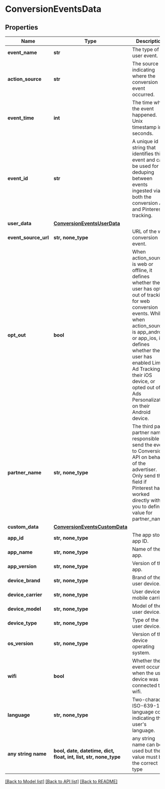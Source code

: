 # ConversionEventsData


## Properties
Name | Type | Description | Notes
------------ | ------------- | ------------- | -------------
**event_name** | **str** | The type of the user event. | 
**action_source** | **str** | The source indicating where the conversion event occurred. | 
**event_time** | **int** | The time when the event happened. Unix timestamp in seconds. | 
**event_id** | **str** | A unique id string that identifies this event and can be used for deduping between events ingested via both the conversion API and Pinterest tracking. | 
**user_data** | [**ConversionEventsUserData**](ConversionEventsUserData.md) |  | 
**event_source_url** | **str, none_type** | URL of the web conversion event. | [optional] 
**opt_out** | **bool** | When action_source is web or offline, it defines whether the user has opted out of tracking for web conversion events. While when action_source is app_android or app_ios, it defines whether the user has enabled Limit Ad Tracking on their iOS device, or opted out of Ads Personalization on their Android device. | [optional] 
**partner_name** | **str, none_type** | The third party partner name responsible to send the event to Conversions API on behalf of the advertiser. Only send this field if Pinterest has worked directly with you to define a value for partner_name. | [optional] 
**custom_data** | [**ConversionEventsCustomData**](ConversionEventsCustomData.md) |  | [optional] 
**app_id** | **str, none_type** | The app store app ID. | [optional] 
**app_name** | **str, none_type** | Name of the app. | [optional] 
**app_version** | **str, none_type** | Version of the app. | [optional] 
**device_brand** | **str, none_type** | Brand of the user device. | [optional] 
**device_carrier** | **str, none_type** | User device&#39;s mobile carrier. | [optional] 
**device_model** | **str, none_type** | Model of the user device. | [optional] 
**device_type** | **str, none_type** | Type of the user device. | [optional] 
**os_version** | **str, none_type** | Version of the device operating system. | [optional] 
**wifi** | **bool** | Whether the event occurred when the user device was connected to wifi. | [optional] 
**language** | **str, none_type** | Two-character ISO-639-1 language code indicating the user&#39;s language. | [optional] 
**any string name** | **bool, date, datetime, dict, float, int, list, str, none_type** | any string name can be used but the value must be the correct type | [optional]

[[Back to Model list]](../README.md#documentation-for-models) [[Back to API list]](../README.md#documentation-for-api-endpoints) [[Back to README]](../README.md)


